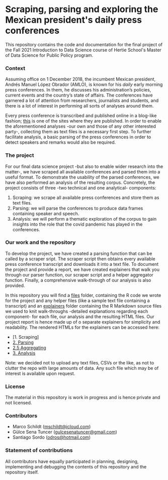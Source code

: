 # Scraping, parsing and exploring the Mexican president's daily press conferences


This repository contains the code and documentation for the final project of the Fall 2021 Introduction to Data Science course of Hertie School's Master of Data Science for Public Policy program.

### Context

Assuming office on 1 December 2018, the incumbent Mexican president, Andrés Manuel López Obrador (AMLO), is known for his _daily_ early morning press conferences. In them, he discusses his administration’s policies, current events and the country’s state of affairs. The conferences have garnered a lot of attention from researchers, journalists and students, and there is a lot of interest in performing all sorts of analyses around them.

Every press conference is transcribed and published online in a blog-like fashion; [this](https://lopezobrador.org.mx) is one of the sites where they are published. In order to enable the aforementioned analyses -our own and those of any other interested party-, collecting them as text files is a necessary first step. To further facilitate analysis, a basic parsing of the press conferences in order to detect speakers and remarks would also be required.

### The project

For our final data science project -but also to enable wider research into the matter-, we have scraped all available conferences and parsed them into a useful format. To demonstrate the usability of the parsed conferences, we have also performed an analysis of the resulting corpus. Concretely, the project consists of three -two technical and one analytical- components:

1.	Scraping: we  scrape all available press conferences and store them as text files.
2.	Parsing: we will parse the conferences to produce data frames containing speaker and speech.
3.	Analysis: we will perform a thematic exploration of the corpus to gain insights into the role that the covid pandemic has played in the conferences.

### Our work and the repository

To develop the project, we have created a parsing function that can be called by a scraper sript. The scraper script then obtains every available press conference transcript and downloads it into a text file. To document the project and provide a report, we have created  explainers that walk you through our parser function, our scraper script and a helper aggregator function. Finally, a comprehensive walk-through of our analysis is also provided.

In this repository you will find a [files](/files) folder, containing the R code we wrote for the project and any helper files (like a sample text file containing a transcript) and an [explainers](/explainers) folder containing the R Markdown source files we used to knit walk-throughs -detailed explanations regarding each component- for each file, our analysis and the resulting HTML files. Our project report is hence made up of o separate explainers for simplicity and readability. The rendered HTMLs for the explainers can be accessed here:
- [1. Scraping]
- [2. Parsing](https://raw.githack.com/odros/amlo/main/explainers/parse.html)
- [2.5 Aggregating](https://raw.githack.com/odros/amlo/main/explainers/aggregate.html)
- [3. Analysis](https://raw.githack.com/odros/amlo/main/explainers/analysis.html)

Note: we decided not to upload any text files, CSVs or the like, as not to clutter the repo with large amounts of data. Any such file which may be of interest is available upon request.

### License
The material in this repository is work in progress and is hence private and not licensed.

### Contributors
- Marco Schildt (mschildt@icloud.com)
- Gülce Sena Tuncer (gulcesenatuncer@gmail.com)
- Santiago Sordo (odros@hotmail.com)

### Statement of contributions
All contributors have equally participated in planning, designing, implementing and debugging the contents of this repository and the repository itself.
